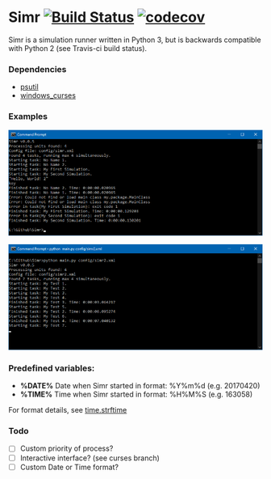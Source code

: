# Simr [![Build Status](https://travis-ci.org/kompjoefriek/Simr.svg?branch=master)](https://travis-ci.org/kompjoefriek/Simr) [![codecov](https://codecov.io/gh/kompjoefriek/Simr/branch/master/graph/badge.svg)](https://codecov.io/gh/kompjoefriek/Simr)


Simr is a simulation runner written in Python 3, but is backwards compatible with Python 2 (see Travis-ci build status).

### Dependencies  
- [psutil](https://pypi.org/project/psutil/)
- [windows_curses](https://pypi.org/project/windows-curses/)

### Examples  
![example 1](github/Simr_1.png)

![example 2](github/Simr_2.png)

### Predefined variables:

- **%DATE%** Date when Simr started in format: %Y%m%d (e.g. 20170420)
- **%TIME%** Time when Simr started in format: %H%M%S (e.g. 163058)

For format details, see [time.strftime](https://docs.python.org/2/library/time.html#time.strftime)

### Todo  
- [ ] Custom priority of process?
- [ ] Interactive interface? (see curses branch)
- [ ] Custom Date or Time format?
